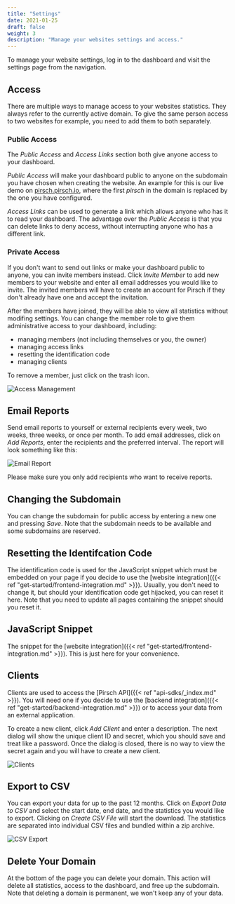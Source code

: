 ```yaml
---
title: "Settings"
date: 2021-01-25
draft: false
weight: 3
description: "Manage your websites settings and access."
---
```


To manage your website settings, log in to the dashboard and visit the settings page from the navigation.

## Access

There are multiple ways to manage access to your websites statistics. They always refer to the currently active domain. To give the same person access to two websites for example, you need to add them to both separately.

### Public Access

The *Public Access* and *Access Links* section both give anyone access to your dashboard.

*Public Access* will make your dashboard public to anyone on the subdomain you have chosen when creating the website. An example for this is our live demo on [pirsch.pirsch.io](https://pirsch.pirsch.io/), where the first *pirsch* in the domain is replaced by the one you have configured.

*Access Links* can be used to generate a link which allows anyone who has it to read your dashboard. The advantage over the *Public Access* is that you can delete links to deny access, without interrupting anyone who has a different link.

### Private Access

If you don't want to send out links or make your dashboard public to anyone, you can invite members instead. Click *Invite Member* to add new members to your website and enter all email addresses you would like to invite. The invited members will have to create an account for Pirsch if they don't already have one and accept the invitation.

After the members have joined, they will be able to view all statistics without modifing settings. You can change the member role to give them administrative access to your dashboard, including:

* managing members (not including themselves or you, the owner)
* managing access links
* resetting the identification code
* managing clients

To remove a member, just click on the trash icon.

![Access Management](/dashboard/settings-access.png)

## Email Reports

Send email reports to yourself or external recipients every week, two weeks, three weeks, or once per month. To add email addresses, click on *Add Reports*, enter the recipients and the preferred interval. The report will look something like this:

![Email Report](/dashboard/email-report.png)

Please make sure you only add recipients who want to receive reports.

## Changing the Subdomain

You can change the subdomain for public access by entering a new one and pressing *Save*. Note that the subdomain needs to be available and some subdomains are reserved.

## Resetting the Identifcation Code

The identification code is used for the JavaScript snippet which must be embedded on your page if you decide to use the [website integration]({{< ref "get-started/frontend-integration.md" >}}). Usually, you don't need to change it, but should your identification code get hijacked, you can reset it here. Note that you need to update all pages containing the snippet should you reset it.

## JavaScript Snippet

The snippet for the [website integration]({{< ref "get-started/frontend-integration.md" >}}). This is just here for your convenience.

## Clients

Clients are used to access the [Pirsch API]({{< ref "api-sdks/_index.md" >}}). You will need one if you decide to use the [backend integration]({{< ref "get-started/backend-integration.md" >}}) or to access your data from an external application.

To create a new client, click *Add Client* and enter a description. The next dialog will show the unique client ID and secret, which you should save and treat like a password. Once the dialog is closed, there is no way to view the secret again and you will have to create a new client.

![Clients](/dashboard/settings-client.png)

## Export to CSV

You can export your data for up to the past 12 months. Click on *Export Data to CSV* and select the start date, end date, and the statistics you would like to export. Clicking on *Create CSV File* will start the download. The statistics are separated into individual CSV files and bundled within a zip archive.

![CSV Export](/dashboard/csv-export.png)

## Delete Your Domain

At the bottom of the page you can delete your domain. This action will delete all statistics, access to the dashboard, and free up the subdomain. Note that deleting a domain is permanent, we won't keep any of your data.
